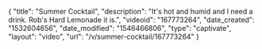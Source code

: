 {
    "title": "Summer Cocktail",
    "description": "It's hot and humid and I need a drink.  Rob's Hard Lemonade it is.",
    "videoid": "167773264",
    "date_created": "1532604656",
    "date_modified": "1546466806",
    "type": "captivate",
    "layout": "video",
    "url": "\/v\/summer-cocktail\/167773264"
}